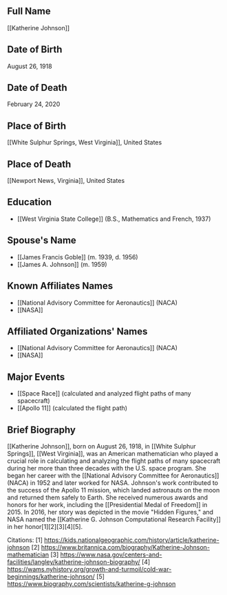 ## Full Name
[[Katherine Johnson]]

## Date of Birth
August 26, 1918

## Date of Death
February 24, 2020

## Place of Birth
[[White Sulphur Springs, West Virginia]], United States

## Place of Death
[[Newport News, Virginia]], United States

## Education
- [[West Virginia State College]] (B.S., Mathematics and French, 1937)

## Spouse's Name
- [[James Francis Goble]] (m. 1939, d. 1956)
- [[James A. Johnson]] (m. 1959)

## Known Affiliates Names
- [[National Advisory Committee for Aeronautics]] (NACA)
- [[NASA]]

## Affiliated Organizations' Names
- [[National Advisory Committee for Aeronautics]] (NACA)
- [[NASA]]

## Major Events
- [[Space Race]] (calculated and analyzed flight paths of many spacecraft)
- [[Apollo 11]] (calculated the flight path)

## Brief Biography
[[Katherine Johnson]], born on August 26, 1918, in [[White Sulphur Springs]], [[West Virginia]], was an American mathematician who played a crucial role in calculating and analyzing the flight paths of many spacecraft during her more than three decades with the U.S. space program. She began her career with the [[National Advisory Committee for Aeronautics]] (NACA) in 1952 and later worked for NASA. Johnson's work contributed to the success of the Apollo 11 mission, which landed astronauts on the moon and returned them safely to Earth. She received numerous awards and honors for her work, including the [[Presidential Medal of Freedom]] in 2015. In 2016, her story was depicted in the movie "Hidden Figures," and NASA named the [[Katherine G. Johnson Computational Research Facility]] in her honor[1][2][3][4][5].

Citations:
[1] https://kids.nationalgeographic.com/history/article/katherine-johnson
[2] https://www.britannica.com/biography/Katherine-Johnson-mathematician
[3] https://www.nasa.gov/centers-and-facilities/langley/katherine-johnson-biography/
[4] https://wams.nyhistory.org/growth-and-turmoil/cold-war-beginnings/katherine-johnson/
[5] https://www.biography.com/scientists/katherine-g-johnson